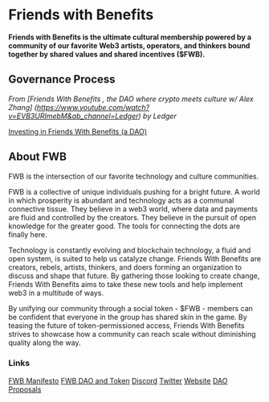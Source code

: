 # Friends with Benefits

**Friends with Benefits is the ultimate cultural membership powered by a community of our favorite Web3 artists, operators, and thinkers bound together by shared values and shared incentives ($FWB).**

Governance Process
------------------

*From [Friends With Benefits , the DAO where crypto meets culture w/ Alex Zhang] (https://www.youtube.com/watch?v=EVB3URImebM&ab_channel=Ledger) by Ledger*

[Investing in Friends With Benefits (a DAO)](https://a16z.com/2021/10/27/investing-in-friends-with-benefits-a-dao/)

## About FWB

FWB is the intersection of our favorite technology and culture communities.

FWB is a collective of unique individuals pushing for a bright future. A world in which prosperity is abundant and technology acts as a communal connective tissue. They believe in a web3 world, where data and payments are fluid and controlled by the creators. They believe in the pursuit of open knowledge for the greater good. The tools for connecting the dots are finally here.

Technology is constantly evolving and blockchain technology, a fluid and open system, is suited to help us catalyze change. Friends With Benefits are creators, rebels, artists, thinkers, and doers forming an organization to discuss and shape that future. By gathering those looking to create change, Friends With Benefits aims to take these new tools and help implement web3 in a multitude of ways.

By unifying our community through a social token - $FWB - members can be confident that everyone in the group has shared skin in the game. By teasing the future of token-permissioned access, Friends With Benefits strives to showcase how a community can reach scale without diminishing quality along the way.

### Links 

[FWB Manifesto](https://www.fwb.help/manifesto)
[FWB DAO and Token](https://a16z.com/2021/10/27/investing-in-friends-with-benefits-a-dao/)
[Discord](https://discord.com/invite/qUDNuMR)
[Twitter](https://twitter.com/FWBtweets)
[Website](https://www.fwb.help/)
[DAO Proposals](https://snapshot.org/#/friendswithbenefits.eth)
